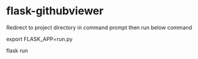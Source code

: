 # flask-githubviewer

Redirect to project directory in command prompt 
then run below command

export FLASK_APP=run.py

flask run
